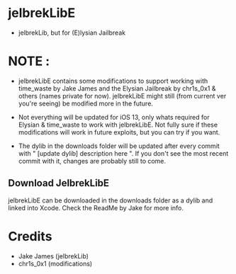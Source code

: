 # jelbrekLibE
- jelbrekLib, but for (E)lysian Jailbreak

# NOTE :
- jelbrekLibE contains some modifications to support working with time_waste by Jake James and the Elysian Jailbreak by chr1s_0x1 & others (names private for now). jelbrekLibE might still (from current ver you're seeing) be modified more in the future.

- Not everything will be updated for iOS 13, only whats required for Elysian & time_waste to work with jelbrekLibE. Not fully sure if these modifications will work in future exploits, but you can try if you want.

- The dylib in the downloads folder will be updated after every commit with " [update dylib] description here ". If you don't see the most recent commit with it, changes are probably still to come. 

## Download JelbrekLibE
jelbrekLibE can be downloaded in the downloads folder as a dylib and linked into Xcode. Check the ReadMe by Jake for more info.

# Credits 
- Jake James (jelbrekLib)
- chr1s_0x1 (modifications)
